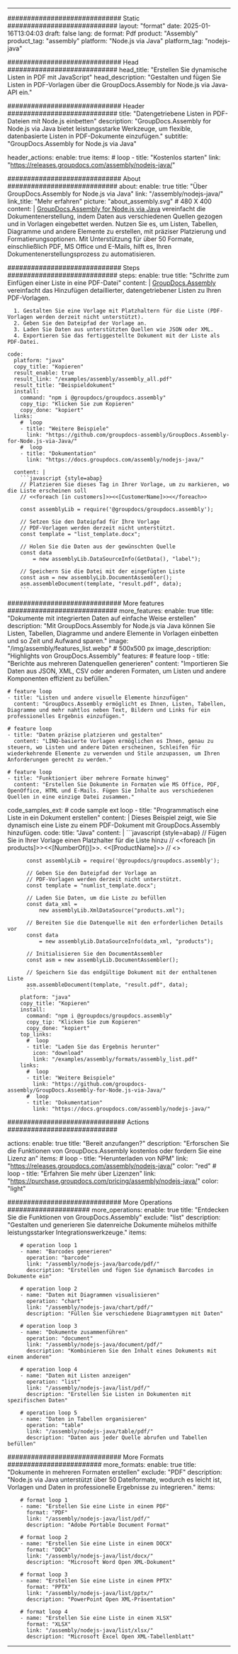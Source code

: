



---
############################# Static ############################
layout: "format"
date:  2025-01-16T13:04:03
draft: false
lang: de
format: Pdf
product: "Assembly"
product_tag: "assembly"
platform: "Node.js via Java"
platform_tag: "nodejs-java"

############################# Head ############################
head_title: "Erstellen Sie dynamische Listen in PDF mit JavaScript"
head_description: "Gestalten und fügen Sie Listen in PDF-Vorlagen über die GroupDocs.Assembly for Node.js via Java-API ein."

############################# Header ############################
title: "Datengetriebene Listen in PDF-Dateien mit Node.js einbetten" 
description: "GroupDocs.Assembly for Node.js via Java bietet leistungsstarke Werkzeuge, um flexible, datenbasierte Listen in PDF-Dokumente einzufügen."
subtitle: "GroupDocs.Assembly for Node.js via Java" 

header_actions:
  enable: true
  items:
    #  loop
    - title: "Kostenlos starten"
      link: "https://releases.groupdocs.com/assembly/nodejs-java/"
      
############################# About ############################
about:
    enable: true
    title: "Über GroupDocs.Assembly for Node.js via Java"
    link: "/assembly/nodejs-java/"
    link_title: "Mehr erfahren"
    picture: "about_assembly.svg" # 480 X 400
    content: |
       [GroupDocs.Assembly for Node.js via Java](/assembly/nodejs-java/) vereinfacht die Dokumentenerstellung, indem Daten aus verschiedenen Quellen gezogen und in Vorlagen eingebettet werden. Nutzen Sie es, um Listen, Tabellen, Diagramme und andere Elemente zu erstellen, mit präziser Platzierung und Formatierungsoptionen. Mit Unterstützung für über 50 Formate, einschließlich PDF, MS Office und E-Mails, hilft es, Ihren Dokumentenerstellungsprozess zu automatisieren.

############################# Steps ############################
steps:
    enable: true
    title: "Schritte zum Einfügen einer Liste in eine PDF-Datei"
    content: |
      [GroupDocs.Assembly](/assembly/nodejs-java/) vereinfacht das Hinzufügen detaillierter, datengetriebener Listen zu Ihren PDF-Vorlagen.
      
      1. Gestalten Sie eine Vorlage mit Platzhaltern für die Liste (PDF-Vorlagen werden derzeit nicht unterstützt).
      2. Geben Sie den Dateipfad der Vorlage an.
      3. Laden Sie Daten aus unterstützten Quellen wie JSON oder XML.
      4. Exportieren Sie das fertiggestellte Dokument mit der Liste als PDF-Datei.
   
    code:
      platform: "java"
      copy_title: "Kopieren"
      result_enable: true
      result_link: "/examples/assembly/assembly_all.pdf"
      result_title: "Beispieldokument"
      install:
        command: "npm i @groupdocs/groupdocs.assembly"
        copy_tip: "Klicken Sie zum Kopieren"
        copy_done: "kopiert"
      links:
        #  loop
        - title: "Weitere Beispiele"
          link: "https://github.com/groupdocs-assembly/GroupDocs.Assembly-for-Node.js-via-Java/"
        #  loop
        - title: "Dokumentation"
          link: "https://docs.groupdocs.com/assembly/nodejs-java/"
          
      content: |
        ```javascript {style=abap}
        // Platzieren Sie dieses Tag in Ihrer Vorlage, um zu markieren, wo die Liste erscheinen soll
        // <<foreach [in customers]>><<[CustomerName]>><</foreach>>
    
        const assemblyLib = require('@groupdocs/groupdocs.assembly');

        // Setzen Sie den Dateipfad für Ihre Vorlage
        // PDF-Vorlagen werden derzeit nicht unterstützt.
        const template = "list_template.docx";

        // Holen Sie die Daten aus der gewünschten Quelle
        const data 
            = new assemblyLib.DataSourceInfo(GetData(), "label");

        // Speichern Sie die Datei mit der eingefügten Liste
        const asm = new assemblyLib.DocumentAssembler();
        asm.assembleDocument(template, "result.pdf", data);
        ```           

############################# More features ############################
more_features:
  enable: true
  title: "Dokumente mit integrierten Daten auf einfache Weise erstellen"
  description: "Mit GroupDocs.Assembly for Node.js via Java können Sie Listen, Tabellen, Diagramme und andere Elemente in Vorlagen einbetten und so Zeit und Aufwand sparen."
  image: "/img/assembly/features_list.webp" # 500x500 px
  image_description: "Highlights von GroupDocs.Assembly"
  features:
    # feature loop
    - title: "Berichte aus mehreren Datenquellen generieren"
      content: "Importieren Sie Daten aus JSON, XML, CSV oder anderen Formaten, um Listen und andere Komponenten effizient zu befüllen."

    # feature loop
    - title: "Listen und andere visuelle Elemente hinzufügen"
      content: "GroupDocs.Assembly ermöglicht es Ihnen, Listen, Tabellen, Diagramme und mehr nahtlos neben Text, Bildern und Links für ein professionelles Ergebnis einzufügen."

    # feature loop
    - title: "Daten präzise platzieren und gestalten"
      content: "LINQ-basierte Vorlagen ermöglichen es Ihnen, genau zu steuern, wo Listen und andere Daten erscheinen, Schleifen für wiederkehrende Elemente zu verwenden und Stile anzupassen, um Ihren Anforderungen gerecht zu werden."

    # feature loop
    - title: "Funktioniert über mehrere Formate hinweg"
      content: "Erstellen Sie Dokumente in Formaten wie MS Office, PDF, OpenOffice, HTML und E-Mails. Fügen Sie Inhalte aus verschiedenen Quellen in eine einzige Datei zusammen."
      
  code_samples_ext:
    # code sample ext loop
    - title: "Programmatisch eine Liste in ein Dokument erstellen"
      content: |
        Dieses Beispiel zeigt, wie Sie dynamisch eine Liste zu einem PDF-Dokument mit GroupDocs.Assembly hinzufügen.
      code:
        title: "Java"
        content: |
          ```javascript {style=abap}
          // Fügen Sie in Ihrer Vorlage einen Platzhalter für die Liste hinzu
          // <<foreach [in products]>><<[NumberOf()]>>. <<[ProductName]>>
          // <</foreach>>
          
          const assemblyLib = require('@groupdocs/groupdocs.assembly');

          // Geben Sie den Dateipfad der Vorlage an
          // PDF-Vorlagen werden derzeit nicht unterstützt.
          const template = "numlist_template.docx";

          // Laden Sie Daten, um die Liste zu befüllen
          const data_xml =
              new assemblyLib.XmlDataSource("products.xml");

          // Bereiten Sie die Datenquelle mit den erforderlichen Details vor
          const data 
              = new assemblyLib.DataSourceInfo(data_xml, "products");

          // Initialisieren Sie den DocumentAssembler
          const asm = new assemblyLib.DocumentAssembler();

          // Speichern Sie das endgültige Dokument mit der enthaltenen Liste
          asm.assembleDocument(template, "result.pdf", data);
          ```
        platform: "java"
        copy_title: "Kopieren"
        install:
          command: "npm i @groupdocs/groupdocs.assembly"
          copy_tip: "Klicken Sie zum Kopieren"
          copy_done: "kopiert"
        top_links:
          #  loop
          - title: "Laden Sie das Ergebnis herunter"
            icon: "download"
            link: "/examples/assembly/formats/assembly_list.pdf"
        links:
          #  loop
          - title: "Weitere Beispiele"
            link: "https://github.com/groupdocs-assembly/GroupDocs.Assembly-for-Node.js-via-Java/"
          #  loop
          - title: "Dokumentation"
            link: "https://docs.groupdocs.com/assembly/nodejs-java/"
            

            


############################## Actions ############################

actions:
  enable: true
  title: "Bereit anzufangen?"
  description: "Erforschen Sie die Funktionen von GroupDocs.Assembly kostenlos oder fordern Sie eine Lizenz an"
  items:
    #  loop
    - title: "Herunterladen von NPM"
      link: "https://releases.groupdocs.com/assembly/nodejs-java/"
      color: "red"
        #  loop
    - title: "Erfahren Sie mehr über Lizenzen"
      link: "https://purchase.groupdocs.com/pricing/assembly/nodejs-java/"
      color: "light"


############################# More Operations #####################
more_operations:
    enable: true
    title: "Entdecken Sie die Funktionen von GroupDocs.Assembly"
    exclude: "list"
    description: "Gestalten und generieren Sie datenreiche Dokumente mühelos mithilfe leistungsstarker Integrationswerkzeuge."
    items: 
          
        # operation loop 1
        - name: "Barcodes generieren"
          operation: "barcode"
          link: "/assembly/nodejs-java/barcode/pdf/"
          description: "Erstellen und fügen Sie dynamisch Barcodes in Dokumente ein"

        # operation loop 2
        - name: "Daten mit Diagrammen visualisieren"
          operation: "chart"
          link: "/assembly/nodejs-java/chart/pdf/"
          description: "Füllen Sie verschiedene Diagrammtypen mit Daten"

        # operation loop 3
        - name: "Dokumente zusammenführen"
          operation: "document"
          link: "/assembly/nodejs-java/document/pdf/"
          description: "Kombinieren Sie den Inhalt eines Dokuments mit einem anderen"

        # operation loop 4
        - name: "Daten mit Listen anzeigen"
          operation: "list"
          link: "/assembly/nodejs-java/list/pdf/"
          description: "Erstellen Sie Listen in Dokumenten mit spezifischen Daten"

        # operation loop 5
        - name: "Daten in Tabellen organisieren"
          operation: "table"
          link: "/assembly/nodejs-java/table/pdf/"
          description: "Daten aus jeder Quelle abrufen und Tabellen befüllen"
         
          
############################# More Formats ########################
more_formats:
    enable: true
    title: "Dokumente in mehreren Formaten erstellen"
    exclude: "PDF"
    description: "Node.js via Java unterstützt über 50 Dateiformate, wodurch es leicht ist, Vorlagen und Daten in professionelle Ergebnisse zu integrieren."
    items: 
          
        # format loop 1
        - name: "Erstellen Sie eine Liste in einem PDF"
          format: "PDF"
          link: "/assembly/nodejs-java/list/pdf/"
          description: "Adobe Portable Document Format"
          
        # format loop 2
        - name: "Erstellen Sie eine Liste in einem DOCX"
          format: "DOCX"
          link: "/assembly/nodejs-java/list/docx/"
          description: "Microsoft Word Open XML-Dokument"
          
        # format loop 3
        - name: "Erstellen Sie eine Liste in einem PPTX"
          format: "PPTX"
          link: "/assembly/nodejs-java/list/pptx/"
          description: "PowerPoint Open XML-Präsentation"
          
        # format loop 4
        - name: "Erstellen Sie eine Liste in einem XLSX"
          format: "XLSX"
          link: "/assembly/nodejs-java/list/xlsx/"
          description: "Microsoft Excel Open XML-Tabellenblatt"


          

---